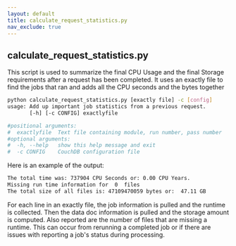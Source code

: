 ```yaml
---
layout: default
title: calculate_request_statistics.py
nav_exclude: true
---
```


## calculate_request_statistics.py


This script is used to summarize the final CPU Usage and the final Storage requirements after a request has been completed. It uses an exactly file to find the jobs that ran and adds all the CPU seconds and the bytes together

```bash
python calculate_request_statistics.py [exactly file] -c [config]
usage: Add up important job statistics from a previous request.
       [-h] [-c CONFIG] exactlyfile

#positional arguments:
#  exactlyfile  Text file containing module, run number, pass number
#optional arguments:
#  -h, --help   show this help message and exit
#  -c CONFIG    CouchDB configuration file
```

Here is an example of the output: 

```bash
The total time was: 737904 CPU Seconds or: 0.00 CPU Years.
Missing run time information for  0  files
The total size of all files is: 47109470059 bytes or:  47.11 GB
```

 For each line in an exactly file, the job information is pulled and the runtime is collected. Then the data doc information is pulled and the storage amount is computed. Also reported are the number of files that are missing a runtime. This can occur from rerunning a completed job or if there are issues with reporting a job's status during processing. 
 
